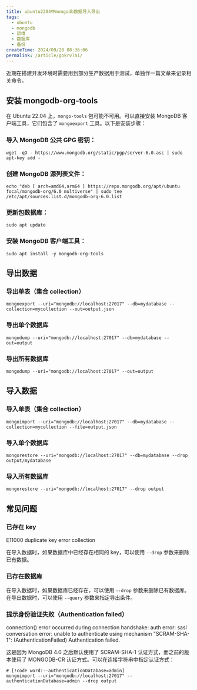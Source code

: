 ```yaml
---
title: ubuntu2204中mongodb数据导入导出
tags:
  - ubuntu
  - mongodb
  - 运维
  - 数据库
  - 备份
createTime: 2024/09/28 08:36:06
permalink: /article/gokrv7a1/
---
```


近期在搭建开发环境时需要用到部分生产数据用于测试，单独作一篇文章来记录相关命令。

<!-- more -->

## 安装 mongodb-org-tools

在 Ubuntu 22.04 上，`mongo-tools` 包可能不可用。可以直接安装 MongoDB 客户端工具，它们包含了 `mongoexport` 工具。以下是安装步骤：

### 导入 MongoDB 公共 GPG 密钥：

```shell
wget -qO - https://www.mongodb.org/static/pgp/server-6.0.asc | sudo apt-key add -
```

### 创建 MongoDB 源列表文件：

```shell
echo "deb [ arch=amd64,arm64 ] https://repo.mongodb.org/apt/ubuntu focal/mongodb-org/6.0 multiverse" | sudo tee /etc/apt/sources.list.d/mongodb-org-6.0.list
```

### 更新包数据库：

```shell
sudo apt update
```

### 安装 MongoDB 客户端工具：

```shell
sudo apt install -y mongodb-org-tools
```

## 导出数据

### 导出单表（集合 collection）

```shell
mongoexport --uri="mongodb://localhost:27017" --db=mydatabase --collection=mycollection --out=output.json
```

### 导出单个数据库

```shell
mongodump --uri="mongodb://localhost:27017" --db=mydatabase --out=output
```

### 导出所有数据库

```shell
mongodump --uri="mongodb://localhost:27017" --out=output
```

## 导入数据

### 导入单表（集合 collection）

```shell
mongoimport --uri="mongodb://localhost:27017" --db=mydatabase --collection=mycollection --file=output.json
```

### 导入单个数据库

```shell
mongorestore --uri="mongodb://localhost:27017" --db=mydatabase --drop output/mydatabase
```

### 导入所有数据库

```shell
mongorestore --uri="mongodb://localhost:27017" --drop output
```

## 常见问题

### 已存在 key

E11000 duplicate key error collection

在导入数据时，如果数据库中已经存在相同的 key，可以使用 `--drop` 参数来删除已有数据。

### 已存在数据库

在导入数据时，如果数据库已经存在，可以使用 `--drop` 参数来删除已有数据库。在导出数据时，可以使用 `--query` 参数来指定导出条件。

### 提示身份验证失败（Authentication failed）

connection() error occurred during connection handshake: auth error: sasl conversation error: unable to authenticate using mechanism "SCRAM-SHA-1": (AuthenticationFailed) Authentication failed.

这是因为 MongoDB 4.0 之后默认使用了 SCRAM-SHA-1 认证方式，而之前的版本使用了 MONGODB-CR 认证方式。可以在连接字符串中指定认证方式：

```shell
# [!code word:--authenticationDatabase=admin]
mongoimport --uri="mongodb://localhost:27017" --authenticationDatabase=admin --drop output
```